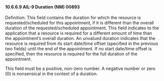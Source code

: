 #### 10.6.6.9 AIL-9 Duration (NM) 00893

Definition: This field contains the duration for which the resource is requested/scheduled for this appointment, if it is different than the overall duration of the requested/scheduled appointment. This field indicates to the application that a resource is required for a different amount of time than the appointment’s overall duration. An unvalued duration indicates that the resource is required from its start date/time offset (specified in the previous two fields) until the end of the appointment. If no start date/time offset is specified, then the resource is required for the full duration of the appointment.

This field must be a positive, non-zero number. A negative number or zero (0) is nonsensical in the context of a duration.
